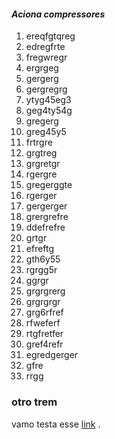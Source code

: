 #### *Aciona compressores*

1. ereqfgtqreg
2. edregfrte
3. fregwregr
4. ergrgeg
5. gergerg
6. gergregrg
7. ytyg45eg3
8. geg4ty54g
9. gregerg
10. greg45y5
11. frtrgre
12. grgtreg
13. grgretgr
14. rgergre
15. gregerggte
16. rgerger
17. gergerger
18. grergrefre
19. ddefrefre
20. grtgr
21. efreftg
22. gth6y55
23. rgrgg5r
24. ggrgr
25. grgrgrerg
26. grgrgrgr
27. grg6rfref
28. rfweferf
29. rtgfretfer
30. gref4refr
31. egredgerger
32. gfre
33. rrgg

### otro trem

vamo testa esse [link](#aciona-compressores) .
